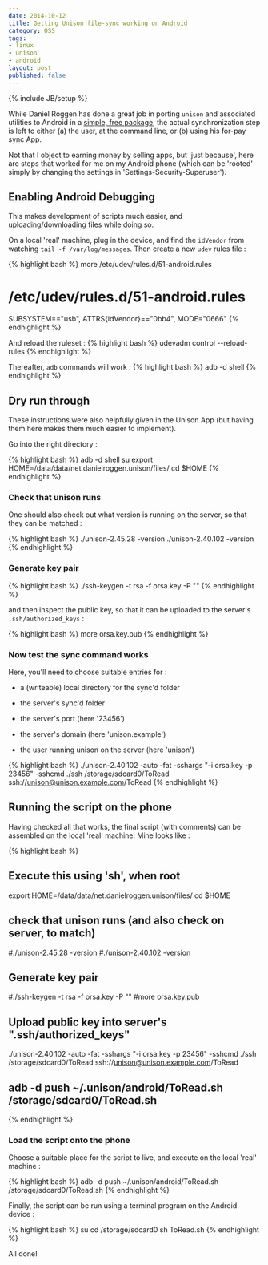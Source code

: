 ```yaml
---
date: 2014-10-12
title: Getting Unison file-sync working on Android
category: OSS
tags:
- linux
- unison
- android
layout: post
published: false
---
```

{% include JB/setup %}

While Daniel Roggen has done a great job in porting ```unison``` and associated utilities to Android in a [simple, free package](https://play.google.com/store/apps/details?id=net.danielroggen.unison&hl=en), the actual synchronization step is left to either (a) the user, at the command line, or (b) using his for-pay sync App.

Not that I object to earning money by selling apps, but 'just because', here are steps that worked for me on my Android phone (which can be 'rooted' simply by changing the settings in 'Settings-Security-Superuser').

## Enabling Android Debugging

This makes development of scripts much easier, and uploading/downloading files while doing so. 

On a local 'real' machine, plug in the device, and find the ```idVendor``` from watching ```tail -f /var/log/messages```.  Then create a new ```udev``` rules file :

{% highlight bash %}
more /etc/udev/rules.d/51-android.rules
# /etc/udev/rules.d/51-android.rules
SUBSYSTEM=="usb", ATTRS{idVendor}=="0bb4", MODE="0666"
{% endhighlight %}

And reload the ruleset : 
{% highlight bash %}
udevadm control --reload-rules
{% endhighlight %}

Thereafter, ```adb``` commands will work :
{% highlight bash %}
adb -d shell
{% endhighlight %}

## Dry run through

These instructions were also helpfully given in the Unison App (but having them here makes them much easier to implement).  

Go into the right directory :

{% highlight bash %}
adb -d shell
su
export HOME=/data/data/net.danielroggen.unison/files/
cd $HOME
{% endhighlight %}

### Check that unison runs 

One should also check out what version is running on the server, so that they can be matched :

{% highlight bash %}
./unison-2.45.28 -version
./unison-2.40.102 -version
{% endhighlight %}

### Generate key pair

{% highlight bash %}
./ssh-keygen -t rsa -f orsa.key -P ""
{% endhighlight %}

and then inspect the public key, so that it can be uploaded to the server's ```.ssh/authorized_keys```  :

{% highlight bash %}
more orsa.key.pub 
{% endhighlight %}

### Now test the sync command works

Here, you'll need to choose suitable entries for : 

* a (writeable) local directory for the sync'd folder

* the server's sync'd folder

* the server's port (here '23456')

* the server's domain (here 'unison.example')

* the user running unison on the server (here 'unison')

{% highlight bash %}
./unison-2.40.102 -auto -fat -sshargs "-i orsa.key -p 23456" -sshcmd ./ssh /storage/sdcard0/ToRead ssh://unison@unison.example.com/ToRead
{% endhighlight %}

## Running the script on the phone

Having checked all that works, the final script (with comments) can be assembled on the local 'real' machine.  Mine looks like : 

{% highlight bash %}
## Execute this using 'sh', when root

export HOME=/data/data/net.danielroggen.unison/files/
cd $HOME

## check that unison runs (and also check on server, to match)
#./unison-2.45.28 -version
#./unison-2.40.102 -version

## Generate key pair
#./ssh-keygen -t rsa -f orsa.key -P ""
#more orsa.key.pub 
## Upload public key into server's ".ssh/authorized_keys"

./unison-2.40.102 -auto -fat -sshargs "-i orsa.key -p 23456" -sshcmd ./ssh /storage/sdcard0/ToRead ssh://unison@unison.example.com/ToRead

## adb -d push ~/.unison/android/ToRead.sh /storage/sdcard0/ToRead.sh
{% endhighlight %}


### Load the script onto the phone

Choose a suitable place for the script to live, and execute on the local 'real' machine  : 

{% highlight bash %}
adb -d push ~/.unison/android/ToRead.sh /storage/sdcard0/ToRead.sh
{% endhighlight %}

Finally, the script can be run using a terminal program on the Android device :

{% highlight bash %}
su
cd /storage/sdcard0
sh ToRead.sh
{% endhighlight %}

All done!

